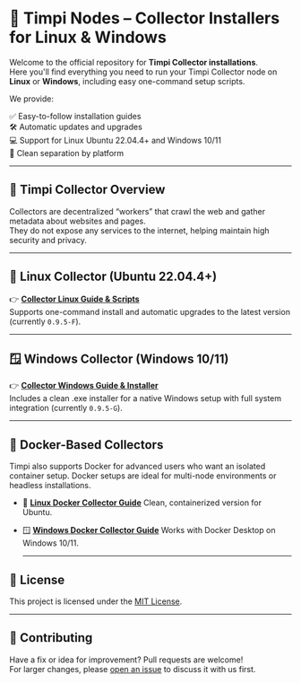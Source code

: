 # 🧠 Timpi Nodes – Collector Installers for Linux & Windows

Welcome to the official repository for **Timpi Collector installations**.  
Here you'll find everything you need to run your Timpi Collector node on **Linux** or **Windows**, including easy one-command setup scripts.

We provide:

✅ Easy-to-follow installation guides  
🛠️ Automatic updates and upgrades  
💻 Support for Linux Ubuntu 22.04.4+ and Windows 10/11  
📁 Clean separation by platform

---

## 🔄 Timpi Collector Overview

Collectors are decentralized “workers” that crawl the web and gather metadata about websites and pages.  
They do not expose any services to the internet, helping maintain high security and privacy.

---

## 🐧 Linux Collector (Ubuntu 22.04.4+)

👉 **[Collector Linux Guide & Scripts](https://github.com/Timpi-official/Nodes/blob/main/Collector/scripts/CollectorLinux.md)**  
Supports one-command install and automatic upgrades to the latest version (currently `0.9.5-F`).

---

## 🪟 Windows Collector (Windows 10/11)

👉 **[Collector Windows Guide & Installer](https://github.com/Timpi-official/Nodes/blob/main/Collector/scripts/CollectorWindows.md)**  
Includes a clean .exe installer for a native Windows setup with full system integration (currently `0.9.5-G`).

---

## 🐳 Docker-Based Collectors

Timpi also supports Docker for advanced users who want an isolated container setup.
Docker setups are ideal for multi-node environments or headless installations.

* 🐧 **[Linux Docker Collector Guide](https://github.com/Timpi-official/Nodes/blob/main/DockerCollector/Tutorial/LinuxDockerCollectorLatest.md)**
  Clean, containerized version for Ubuntu.

* 🪟 **[Windows Docker Collector Guide](https://github.com/Timpi-official/Nodes/blob/main/DockerCollector/Tutorial/WindowsDockerCollectorLatest2.md)**
  Works with Docker Desktop on Windows 10/11.

  ---

## 📜 License

This project is licensed under the [MIT License](LICENSE).

---

## 🤝 Contributing

Have a fix or idea for improvement? Pull requests are welcome!  
For larger changes, please [open an issue](https://discord.com/channels/946982023245992006/1179427377844068493) to discuss it with us first.
